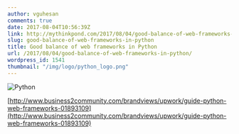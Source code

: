 ```yaml
---
author: vguhesan
comments: true
date: 2017-08-04T10:56:39Z
link: http://mythinkpond.com/2017/08/04/good-balance-of-web-frameworks-in-python/
slug: good-balance-of-web-frameworks-in-python
title: Good balance of web frameworks in Python 
url: /2017/08/04/good-balance-of-web-frameworks-in-python/
wordpress_id: 1541
thumbnail: "/img/logo/python_logo.png"
---
```


![Python](/img/logo/python_logo.png)

[http://www.business2community.com/brandviews/upwork/guide-python-web-frameworks-01893109](http://www.business2community.com/brandviews/upwork/guide-python-web-frameworks-01893109)
